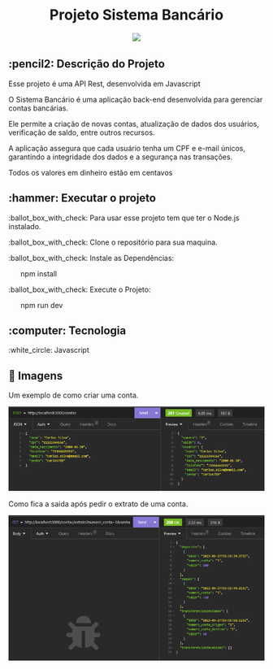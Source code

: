<h1 align="center">Projeto Sistema Bancário</h1>
<p align="center">
<img src="https://img.shields.io/badge/STATUS-FINISHED-green"/>
</p>

<h2>:pencil2: Descrição do Projeto</h2>
<p>Esse projeto é uma API Rest, desenvolvida em Javascript</p>
<p>O Sistema Bancário é uma aplicação back-end desenvolvida para gerenciar contas bancárias.</p> 
<p> Ele permite a criação de novas contas, atualização de dados dos usuários, verificação de saldo, entre outros recursos.</p>
<p>A aplicação assegura que cada usuário tenha um CPF e e-mail únicos, garantindo a integridade dos dados e a segurança nas transações.</p>
<p>Todos os valores em dinheiro estão em centavos</p>

<h2>:hammer: Executar o projeto</h2>
<p>:ballot_box_with_check: Para usar esse projeto tem que ter o Node.js instalado.</p>
<p>:ballot_box_with_check: Clone o repositório para sua maquina.</p>
<p>:ballot_box_with_check: Instale as Dependências:</p>
<ul>npm install</ul>
<p>:ballot_box_with_check: Execute o Projeto:</p>
<ul>npm run dev</ul>

<h2>:computer: Tecnologia </h2>
<p>:white_circle: Javascript</p>

<h2>📸 Imagens</h2>
<p>Um exemplo de como criar uma conta.</p>
<img src="https://github.com/flavia-costa/Banking-System-Project/blob/main/Imagens/Criar_Conta.png" alt="Criar Conta">
<p>Como fica a saida após  pedir o extrato de uma conta.</p>
<img src="https://github.com/flavia-costa/Banking-System-Project/blob/main/Imagens/Extrato_Conta.png" alt="Extrato da Conta">
